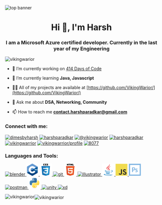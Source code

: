 <img align="center" src="https://user-images.githubusercontent.com/73878892/207435616-3dc52022-b791-4323-bb4e-bbd294fc2bcc.gif" alt="top banner">
<h1 align="center">Hi 👋, I'm Harsh</h1>
<h3 align="center">I am a Microsoft Azure certified developer. Currently in the last year of my Engineering</h3>

<p align="left"> <img src="https://komarev.com/ghpvc/?username=vikingwarior&label=Profile%20views&color=0e75b6&style=flat" alt="vikingwarior" /> </p>


- 🔭 I’m currently working on [414 Days of Code](https://github.com/VikingWarior/LeetCode)

- 🌱 I’m currently learning **Java, Javascript**

- 👨‍💻 All of my projects are available at [https://github.com/VikingWarior/](https://github.com/VikingWarior/)

- 💬 Ask me about **DSA, Networking, Community**

- 📫 How to reach me **contact.harshparadkar@gmail.com**

<h3 align="left">Connect with me:</h3>
<p align="left">
<a href="https://twitter.com/dimesbyharsh" target="blank"><img align="center" src="https://raw.githubusercontent.com/rahuldkjain/github-profile-readme-generator/master/src/images/icons/Social/twitter.svg" alt="dimesbyharsh" height="30" width="40" /></a>
<a href="https://linkedin.com/in/harshparadkar" target="blank"><img align="center" src="https://raw.githubusercontent.com/rahuldkjain/github-profile-readme-generator/master/src/images/icons/Social/linked-in-alt.svg" alt="harshparadkar" height="30" width="40" /></a>
<a href="https://medium.com/@vikingwarior" target="blank"><img align="center" src="https://raw.githubusercontent.com/rahuldkjain/github-profile-readme-generator/master/src/images/icons/Social/medium.svg" alt="@vikingwarior" height="30" width="40" /></a>
<a href="https://www.hackerrank.com/harshparadkar" target="blank"><img align="center" src="https://raw.githubusercontent.com/rahuldkjain/github-profile-readme-generator/master/src/images/icons/Social/hackerrank.svg" alt="harshparadkar" height="30" width="40" /></a>
<a href="https://www.leetcode.com/vikingwarrior" target="blank"><img align="center" src="https://raw.githubusercontent.com/rahuldkjain/github-profile-readme-generator/master/src/images/icons/Social/leet-code.svg" alt="vikingwarrior" height="30" width="40" /></a>
<a href="https://auth.geeksforgeeks.org/user/vikingwarrior/profile" target="blank"><img align="center" src="https://raw.githubusercontent.com/rahuldkjain/github-profile-readme-generator/master/src/images/icons/Social/geeks-for-geeks.svg" alt="vikingwarrior/profile" height="30" width="40" /></a>
<a href="https://discord.gg/8077" target="blank"><img align="center" src="https://raw.githubusercontent.com/rahuldkjain/github-profile-readme-generator/master/src/images/icons/Social/discord.svg" alt="8077" height="30" width="40" /></a>
</p>

<h3 align="left">Languages and Tools:</h3>
<p align="left"> <a href="https://www.blender.org/" target="_blank" rel="noreferrer"> <img src="https://download.blender.org/branding/community/blender_community_badge_white.svg" alt="blender" width="40" height="40"/> </a> <a href="https://www.w3schools.com/cpp/" target="_blank" rel="noreferrer"> <img src="https://raw.githubusercontent.com/devicons/devicon/master/icons/cplusplus/cplusplus-original.svg" alt="cplusplus" width="40" height="40"/> </a> <a href="https://www.w3schools.com/css/" target="_blank" rel="noreferrer"> <img src="https://raw.githubusercontent.com/devicons/devicon/master/icons/css3/css3-original-wordmark.svg" alt="css3" width="40" height="40"/> </a> <a href="https://git-scm.com/" target="_blank" rel="noreferrer"> <img src="https://www.vectorlogo.zone/logos/git-scm/git-scm-icon.svg" alt="git" width="40" height="40"/> </a> <a href="https://www.w3.org/html/" target="_blank" rel="noreferrer"> <img src="https://raw.githubusercontent.com/devicons/devicon/master/icons/html5/html5-original-wordmark.svg" alt="html5" width="40" height="40"/> </a> <a href="https://www.adobe.com/in/products/illustrator.html" target="_blank" rel="noreferrer"> <img src="https://www.vectorlogo.zone/logos/adobe_illustrator/adobe_illustrator-icon.svg" alt="illustrator" width="40" height="40"/> </a> <a href="https://www.java.com" target="_blank" rel="noreferrer"> <img src="https://raw.githubusercontent.com/devicons/devicon/master/icons/java/java-original.svg" alt="java" width="40" height="40"/> </a> <a href="https://developer.mozilla.org/en-US/docs/Web/JavaScript" target="_blank" rel="noreferrer"> <img src="https://raw.githubusercontent.com/devicons/devicon/master/icons/javascript/javascript-original.svg" alt="javascript" width="40" height="40"/> </a> <a href="https://www.photoshop.com/en" target="_blank" rel="noreferrer"> <img src="https://raw.githubusercontent.com/devicons/devicon/master/icons/photoshop/photoshop-line.svg" alt="photoshop" width="40" height="40"/> </a> <a href="https://postman.com" target="_blank" rel="noreferrer"> <img src="https://www.vectorlogo.zone/logos/getpostman/getpostman-icon.svg" alt="postman" width="40" height="40"/> </a> <a href="https://www.python.org" target="_blank" rel="noreferrer"> <img src="https://raw.githubusercontent.com/devicons/devicon/master/icons/python/python-original.svg" alt="python" width="40" height="40"/> </a> <a href="https://unity.com/" target="_blank" rel="noreferrer"> <img src="https://www.vectorlogo.zone/logos/unity3d/unity3d-icon.svg" alt="unity" width="40" height="40"/> </a> <a href="https://www.adobe.com/products/xd.html" target="_blank" rel="noreferrer"> <img src="https://cdn.worldvectorlogo.com/logos/adobe-xd.svg" alt="xd" width="40" height="40"/> </a> </p>

<p><img align="left" src="https://github-readme-stats.vercel.app/api/top-langs?username=vikingwarior&show_icons=true&locale=en&layout=compact" alt="vikingwarior" /></p>


<p><img align="center" src="https://github-readme-streak-stats.herokuapp.com/?user=vikingwarior&" alt="vikingwarior" /></p>
